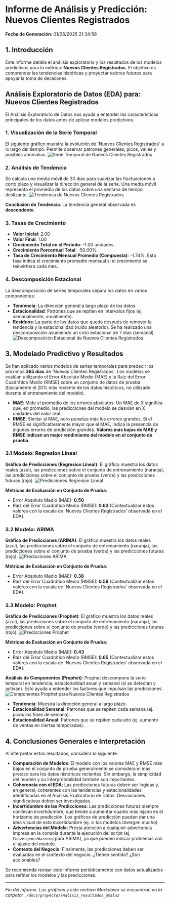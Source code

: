 # Informe de Análisis y Predicción: Nuevos Clientes Registrados
**Fecha de Generación**: 01/06/2025 21:34:58

## 1. Introducción
Este informe detalla el análisis exploratorio y los resultados de los modelos predictivos para la métrica: **Nuevos Clientes Registrados**. El objetivo es comprender las tendencias históricas y proyectar valores futuros para apoyar la toma de decisiones.

## Análisis Exploratorio de Datos (EDA) para: Nuevos Clientes Registrados

El Análisis Exploratorio de Datos nos ayuda a entender las características principales de los datos antes de aplicar modelos predictivos.

### 1. Visualización de la Serie Temporal
El siguiente gráfico muestra la evolución de 'Nuevos Clientes Registrados' a lo largo del tiempo. Permite observar patrones generales, picos, valles y posibles anomalías.
![Serie Temporal de Nuevos Clientes Registrados](serie_temporal_nuevos_clientes_registrados.png)

### 2. Análisis de Tendencia
Se calcula una media móvil de 30 días para suavizar las fluctuaciones a corto plazo y visualizar la dirección general de la serie. Una media móvil representa el promedio de los datos sobre una ventana de tiempo deslizante.
![Tendencia de Nuevos Clientes Registrados](tendencia_nuevos_clientes_registrados.png)

**Conclusión de Tendencia**: La tendencia general observada es **descendente**.

### 3. Tasas de Crecimiento
- **Valor Inicial**: 2.00
- **Valor Final**: 1.00
- **Crecimiento Total en el Período**: -1.00 unidades.
- **Crecimiento Porcentual Total**: -50.00%.
- **Tasa de Crecimiento Mensual Promedio (Compuesta)**: -1.74%. Esta tasa indica el crecimiento promedio mensual si el crecimiento se reinvirtiera cada mes.

### 4. Descomposición Estacional
La descomposición de series temporales separa los datos en varios componentes:
- **Tendencia**: La dirección general a largo plazo de los datos.
- **Estacionalidad**: Patrones que se repiten en intervalos fijos (ej. semanalmente, anualmente).
- **Residuos**: La parte de los datos que queda después de remover la tendencia y la estacionalidad (ruido aleatorio).
Se ha realizado una descomposición asumiendo un ciclo estacional de 7 días (semanal).
![Descomposición Estacional de Nuevos Clientes Registrados](descomposicion_nuevos_clientes_registrados.png)



## 3. Modelado Predictivo y Resultados
Se han aplicado varios modelos de series temporales para predecir los próximos **365 días** de 'Nuevos Clientes Registrados'.
Los modelos se evalúan utilizando el Error Absoluto Medio (MAE) y la Raíz del Error Cuadrático Medio (RMSE) sobre un conjunto de datos de prueba (típicamente el 20% más reciente de los datos históricos, no utilizado durante el entrenamiento del modelo).
- **MAE**: Mide el promedio de los errores absolutos. Un MAE de X significa que, en promedio, las predicciones del modelo se desvían en X unidades del valor real.
- **RMSE**: Similar al MAE, pero penaliza más los errores grandes. Si el RMSE es significativamente mayor que el MAE, indica la presencia de algunos errores de predicción grandes.
**Valores más bajos de MAE y RMSE indican un mejor rendimiento del modelo en el conjunto de prueba.**

### 3.1 Modelo: Regresion Lineal
**Gráfico de Predicciones (Regresion Lineal)**:
El gráfico muestra los datos reales (azul), las predicciones sobre el conjunto de entrenamiento (naranja), las predicciones sobre el conjunto de prueba (verde) y las predicciones futuras (rojo).
![Predicciones Regresion Lineal](predicciones_regresion_lineal_nuevos_clientes_registrados.png)

**Métricas de Evaluación en Conjunto de Prueba**:
- Error Absoluto Medio (MAE): **0.50**
- Raíz del Error Cuadrático Medio (RMSE): **0.63**
  (Contextualizar estos valores con la escala de 'Nuevos Clientes Registrados' observada en el EDA).


### 3.2 Modelo: ARIMA
**Gráfico de Predicciones (ARIMA)**:
El gráfico muestra los datos reales (azul), las predicciones sobre el conjunto de entrenamiento (naranja), las predicciones sobre el conjunto de prueba (verde) y las predicciones futuras (rojo).
![Predicciones ARIMA](predicciones_arima_nuevos_clientes_registrados.png)

**Métricas de Evaluación en Conjunto de Prueba**:
- Error Absoluto Medio (MAE): **0.38**
- Raíz del Error Cuadrático Medio (RMSE): **0.58**
  (Contextualizar estos valores con la escala de 'Nuevos Clientes Registrados' observada en el EDA).


### 3.3 Modelo: Prophet
**Gráfico de Predicciones (Prophet)**:
El gráfico muestra los datos reales (azul), las predicciones sobre el conjunto de entrenamiento (naranja), las predicciones sobre el conjunto de prueba (verde) y las predicciones futuras (rojo).
![Predicciones Prophet](predicciones_prophet_nuevos_clientes_registrados.png)

**Métricas de Evaluación en Conjunto de Prueba**:
- Error Absoluto Medio (MAE): **0.43**
- Raíz del Error Cuadrático Medio (RMSE): **0.65**
  (Contextualizar estos valores con la escala de 'Nuevos Clientes Registrados' observada en el EDA).

**Análisis de Componentes (Prophet)**:
Prophet descompone la serie temporal en tendencia, estacionalidad anual y semanal (si se detectan y activan). Esto ayuda a entender los factores que impulsan las predicciones.
![Componentes Prophet para Nuevos Clientes Registrados](componentes_prophet_nuevos_clientes_registrados.png)
- **Tendencia**: Muestra la dirección general a largo plazo.
- **Estacionalidad Semanal**: Patrones que se repiten cada semana (ej. picos los fines de semana).
- **Estacionalidad Anual**: Patrones que se repiten cada año (ej. aumento de ventas en ciertas temporadas).


## 4. Conclusiones Generales e Interpretación
Al interpretar estos resultados, considera lo siguiente:
- **Comparación de Modelos**: El modelo con los valores MAE y RMSE más bajos en el conjunto de prueba generalmente se considera el más preciso para los datos históricos recientes. Sin embargo, la simplicidad del modelo y su interpretabilidad también son importantes.
- **Coherencia con el EDA**: Las predicciones futuras deben ser lógicas y, en general, coherentes con las tendencias y estacionalidades identificadas en el Análisis Exploratorio de Datos. Desviaciones significativas deben ser investigadas.
- **Incertidumbre de las Predicciones**: Las predicciones futuras siempre conllevan incertidumbre, que tiende a aumentar cuanto más lejano es el horizonte de predicción. Los gráficos de predicción pueden dar una idea visual de esta incertidumbre (ej. si los modelos divergen mucho).
- **Advertencias del Modelo**: Presta atención a cualquier advertencia impresa en la consola durante la ejecución del script (ej. `ConvergenceWarning` para ARIMA), ya que pueden indicar problemas con el ajuste del modelo.
- **Contexto del Negocio**: Finalmente, las predicciones deben ser evaluadas en el contexto del negocio. ¿Tienen sentido? ¿Son accionables?

Se recomienda revisar este informe periódicamente con datos actualizados para refinar los modelos y las predicciones.

---
*Fin del informe. Los gráficos y este archivo Markdown se encuentran en la carpeta: `./docs/proyecto/analisis_resultados_amaluz`*
